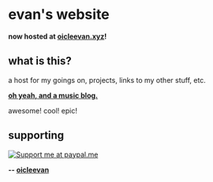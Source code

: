 # evan's website

**now hosted at [oicleevan.xyz](https://oicleevan.xyz)!**

## what is this?

a host for my goings on, projects, links to my other stuff, etc.

[**oh yeah, and a music blog.**](https://oicleevan.xyz/music/home.html "it's pretty epic")

awesome! cool! epic!

## supporting

[![Support me at paypal.me](https://www.zahlungsverkehrsfragen.de/wp-content/uploads/2018/10/paypalme.png "Support me at paypal.me")](https://paypal.me/eoicle)

**-- [oicleevan](https://oicleevan.xyz)**


